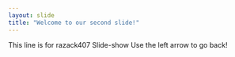 ```yaml
---
layout: slide
title: "Welcome to our second slide!"
---
```

This line is for razack407 Slide-show
Use the left arrow to go back!
